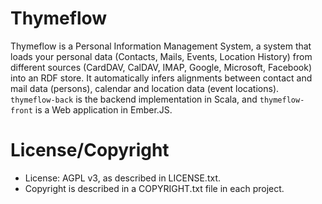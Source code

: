 # Thymeflow

Thymeflow is a Personal Information Management System, a system that loads your personal data (Contacts, Mails, Events, Location History) from different sources (CardDAV, CalDAV, IMAP, Google, Microsoft, Facebook) into an RDF store. It automatically infers alignments between contact and mail data (persons), calendar and location data (event locations). `thymeflow-back` is the backend implementation in Scala, and `thymeflow-front` is a Web application in Ember.JS.


# License/Copyright

 - License: AGPL v3, as described in LICENSE.txt.
 - Copyright is described in a COPYRIGHT.txt file in each project.
